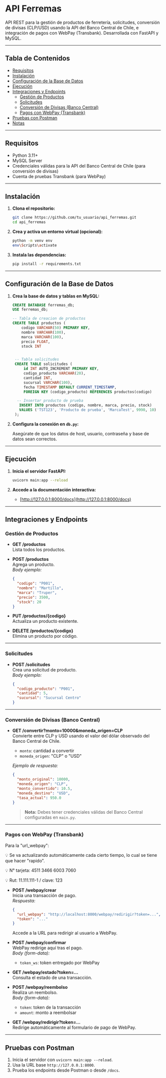 # API Ferremas

API REST para la gestión de productos de ferretería, solicitudes, conversión de divisas (CLP/USD) usando la API del Banco Central de Chile, e integración de pagos con WebPay (Transbank). Desarrollada con FastAPI y MySQL.

---

## Tabla de Contenidos

- [Requisitos](#requisitos)
- [Instalación](#instalación)
- [Configuración de la Base de Datos](#configuración-de-la-base-de-datos)
- [Ejecución](#ejecución)
- [Integraciones y Endpoints](#integraciones-y-endpoints)
  - [Gestión de Productos](#gestión-de-productos)
  - [Solicitudes](#solicitudes)
  - [Conversión de Divisas (Banco Central)](#conversión-de-divisas-banco-central)
  - [Pagos con WebPay (Transbank)](#pagos-con-webpay-transbank)
- [Pruebas con Postman](#pruebas-con-postman)
- [Notas](#notas)

---

## Requisitos

- Python 3.11+
- MySQL Server
- Credenciales válidas para la API del Banco Central de Chile (para conversión de divisas)
- Cuenta de pruebas Transbank (para WebPay)

---

## Instalación

1. **Clona el repositorio:**

   ```sh
   git clone https://github.com/tu_usuario/api_ferremas.git
   cd api_ferremas
   ```

2. **Crea y activa un entorno virtual (opcional):**

   ```sh
   python -m venv env
   env\Scripts\activate
   ```

3. **Instala las dependencias:**

   ```sh
   pip install -r requirements.txt
   ```

---

## Configuración de la Base de Datos

1. **Crea la base de datos y tablas en MySQL:**

   ```sql
   CREATE DATABASE ferremas_db;
   USE ferremas_db;
   
   -- Tabla de creacion de productos
   CREATE TABLE productos (
       codigo VARCHAR(50) PRIMARY KEY,
       nombre VARCHAR(100),
       marca VARCHAR(100),
       precio FLOAT,
       stock INT
   
   
    -- Tabla solicitudes
    CREATE TABLE solicitudes (
        id INT AUTO_INCREMENT PRIMARY KEY,
        codigo_producto VARCHAR(20),
        cantidad INT,
        sucursal VARCHAR(100),
        fecha TIMESTAMP DEFAULT CURRENT_TIMESTAMP,
        FOREIGN KEY (codigo_producto) REFERENCES productos(codigo)

     -- Insertar producto de prueba
      INSERT INTO productos (codigo, nombre, marca, precio, stock)
      VALUES ('TST123', 'Producto de prueba', 'MarcaTest', 9990, 10)
    );
   ```

2. **Configura la conexión en `db.py`:**

   Asegúrate de que los datos de host, usuario, contraseña y base de datos sean correctos.

---

## Ejecución

1. **Inicia el servidor FastAPI:**

   ```sh
   uvicorn main:app --reload
   ```

2. **Accede a la documentación interactiva:**

   - [http://127.0.0.1:8000/docs](http://127.0.0.1:8000/docs)

---

## Integraciones y Endpoints

### Gestión de Productos

- **GET /productos**  
  Lista todos los productos.

- **POST /productos**  
  Agrega un producto.  
  _Body ejemplo:_
  ```json
  {
    "codigo": "P001",
    "nombre": "Martillo",
    "marca": "Truper",
    "precio": 3500,
    "stock": 20
  }
  ```

- **PUT /productos/{codigo}**  
  Actualiza un producto existente.

- **DELETE /productos/{codigo}**  
  Elimina un producto por código.

---

### Solicitudes

- **POST /solicitudes**  
  Crea una solicitud de producto.  
  _Body ejemplo:_
  ```json
  {
    "codigo_producto": "P001",
    "cantidad": 5,
    "sucursal": "Sucursal Centro"
  }
  ```

---

### Conversión de Divisas (Banco Central)

- **GET /convertir?monto=10000&moneda_origen=CLP**  
  Convierte entre CLP y USD usando el valor del dólar observado del Banco Central de Chile.  
  - `monto`: cantidad a convertir  
  - `moneda_origen`: "CLP" o "USD"  

  _Ejemplo de respuesta:_
  ```json
  {
    "monto_original": 10000,
    "moneda_origen": "CLP",
    "monto_convertido": 10.5,
    "moneda_destino": "USD",
    "tasa_actual": 950.0
  }
  ```

  > **Nota:** Debes tener credenciales válidas del Banco Central configuradas en `main.py`.

---

### Pagos con WebPay (Transbank)

Para la "url_webpay":

💡 Se va actualizando automáticamente cada cierto tiempo, lo cual se tiene que hacer "rapido".

💡 N° tarjeta: 4511 3466 6003 7060

💡 Rut: 11.111.111-1 / clave: 123

- **POST /webpay/crear**  
  Inicia una transacción de pago.  
  _Respuesta:_  
  ```json
  {
    "url_webpay": "http://localhost:8000/webpay/redirigir?token=...",
    "token": "..."
  }
  ```
  Accede a la URL para redirigir al usuario a WebPay.

- **POST /webpay/confirmar**  
  WebPay redirige aquí tras el pago.  
  _Body (form-data):_
  - `token_ws`: token entregado por WebPay

- **GET /webpay/estado?token=...**  
  Consulta el estado de una transacción.

- **POST /webpay/reembolso**  
  Realiza un reembolso.  
  _Body (form-data):_
  - `token`: token de la transacción
  - `amount`: monto a reembolsar

- **GET /webpay/redirigir?token=...**  
  Redirige automáticamente al formulario de pago de WebPay.

---

## Pruebas con Postman

1. Inicia el servidor con `uvicorn main:app --reload`.
2. Usa la URL base `http://127.0.0.1:8000`.
3. Prueba los endpoints desde Postman o desde `/docs`.

